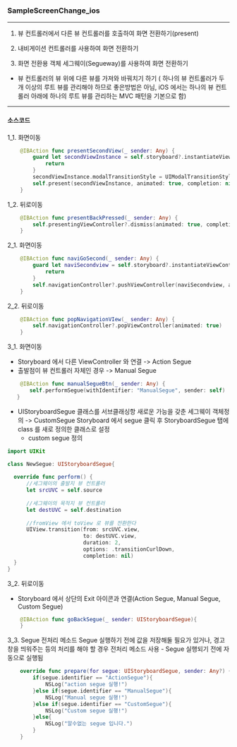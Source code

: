 ### SampleScreenChange_ios
---
1. 뷰 컨트롤러에서 다른 뷰 컨트롤러를 호출하여 화면 전환하기(present)

2. 내비게이션 컨트롤러를 사용하여 화면 전환하기

3. 화면 전환용 객체 세그웨이(Segueway)를 사용하여 화면 전환하기

* 뷰 컨트롤러의 뷰 위에 다른 뷰를 가져와 바꿔치기 하기 ( 하나의 뷰 컨트롤러가 두 개 이상의 루트 뷰를 관리해야 하므로 좋은방법은 아님,
  iOS 에서는 하나의 뷰 컨트롤러 아래에 하나의 루트 뷰를 관리하는 MVC 패턴을 기본으로 함)
  
---
#### 소스코드

1_1. 화면이동
```swift
    @IBAction func presentSecondView(_ sender: Any) {
        guard let secondViewInstance = self.storyboard?.instantiateViewController(withIdentifier: "SecondViewController") else{
            return
        }
        secondViewInstance.modalTransitionStyle = UIModalTransitionStyle.flipHorizontal
        self.present(secondViewInstance, animated: true, completion: nil)
    }
```
1_2. 뒤로이동
```swift
    @IBAction func presentBackPressed(_ sender: Any) {
        self.presentingViewController?.dismiss(animated: true, completion: nil)
    }
```

2_1. 화면이동
```swift
    @IBAction func naviGoSecond(_ sender: Any) {
        guard let naviSecondview = self.storyboard?.instantiateViewController(withIdentifier: "NavigationSecondView") else{
            return
        }
        self.navigationController?.pushViewController(naviSecondview, animated: true)
    }
```
2_2. 뒤로이동
```swift
    @IBAction func popNavigationVIew(_ sender: Any) {
        self.navigationController?.popViewController(animated: true)
    }
```
3_1. 화면이동
 * Storyboard 에서 다른 ViewController 와 연결 -> Action Segue
 * 출발점이 뷰 컨트롤러 자체인 경우 -> Manual Segue
 ```swift
     @IBAction func manualSegueBtn(_ sender: Any) {
        self.performSegue(withIdentifier: "ManualSegue", sender: self)
    }
 ```
 * UIStoryboardSegue 클래스를 서브클래싱항 새로운 가능을 갖춘 세그웨이 객체정의 -> CustomSegue
 Storyboard 에서 segue 클릭 후 StoryboardSegue 탭에 class 를 새로 정의한 클래스로 설정
    - custom segue 정의
  ```swift
import UIKit

class NewSegue: UIStoryboardSegue{
    
    override func perform() {
        //세그웨이의 출발지 뷰 컨트롤러
        let srcUVC = self.source
        
        //세그웨이의 목적지 뷰 컨트롤러
        let destUVC = self.destination
        
        //fromView 에서 toView 로 뷰를 전환한다
        UIView.transition(from: srcUVC.view,
                          to: destUVC.view,
                          duration: 2,
                          options: .transitionCurlDown,
                          completion: nil)
    }
}
  ```
3_2. 뒤로이동
* Storyboard 에서 상단의 Exit 아이콘과 연결(Action Segue, Manual Segue, Custom Segue)
```swift
    @IBAction func goBackSegue(_ sender: UIStoryboardSegue){
    }
```
3_3. Segue 전처리 메소드
Segue 실행하기 전에 값을 저장해둘 필요가 있거나, 경고창을 띄워주는 등의 처리를 해야 할 경우 전처리 메소드 사용 - Segue 실행되기 전에 자동으로 실행됨
```swift
    override func prepare(for segue: UIStoryboardSegue, sender: Any?) {
        if(segue.identifier == "ActionSegue"){
            NSLog("action segue 실행!")
        }else if(segue.identifier == "ManualSegue"){
            NSLog("Manual segue 실행!")
        }else if(segue.identifier == "CustomSegue"){
            NSLog("Custom segue 실행!")
        }else{
            NSLog("알수없는 segue 입니다.")
        }
    }
```

    
